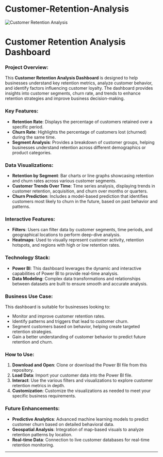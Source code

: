 # Customer-Retention-Analysis
![Customer Retention Analysis](https://github.com/user-attachments/assets/33239c18-1e50-4a66-8cfa-dbb5c91b1db6)

# Customer Retention Analysis Dashboard

### Project Overview:
This **Customer Retention Analysis Dashboard** is designed to help businesses understand key retention metrics, analyze customer behavior, and identify factors influencing customer loyalty. The dashboard provides insights into customer segments, churn rate, and trends to enhance retention strategies and improve business decision-making.

### Key Features:
- **Retention Rate**: Displays the percentage of customers retained over a specific period.
- **Churn Rate**: Highlights the percentage of customers lost (churned) during the same time.
- **Segment Analysis**: Provides a breakdown of customer groups, helping businesses understand retention across different demographics or product categories.

### Data Visualizations:
- **Retention by Segment**: Bar charts or line graphs showcasing retention and churn rates across various customer segments.
- **Customer Trends Over Time**: Time series analysis, displaying trends in customer retention, acquisition, and churn over months or quarters.
- **Churn Prediction**: Includes a model-based prediction that identifies customers most likely to churn in the future, based on past behavior and patterns.

### Interactive Features:
- **Filters**: Users can filter data by customer segments, time periods, and geographical locations to perform deep-dive analysis.
- **Heatmaps**: Used to visually represent customer activity, retention hotspots, and regions with high or low retention rates.

### Technology Stack:
- **Power BI**: This dashboard leverages the dynamic and interactive capabilities of Power BI to provide real-time analysis.
- **Data Modeling**: Complex data transformations and relationships between datasets are built to ensure smooth and accurate analysis.

### Business Use Case:
This dashboard is suitable for businesses looking to:
- Monitor and improve customer retention rates.
- Identify patterns and triggers that lead to customer churn.
- Segment customers based on behavior, helping create targeted retention strategies.
- Gain a better understanding of customer behavior to predict future retention and churn.

### How to Use:
1. **Download and Open**: Clone or download the Power BI file from this repository.
2. **Load Data**: Import your customer data into the Power BI file.
3. **Interact**: Use the various filters and visualizations to explore customer retention metrics in depth.
4. **Customization**: Customize the visualizations as needed to meet your specific business requirements.

### Future Enhancements:
- **Predictive Analytics**: Advanced machine learning models to predict customer churn based on detailed behavioral data.
- **Geospatial Analysis**: Integration of map-based visuals to analyze retention patterns by location.
- **Real-time Data**: Connection to live customer databases for real-time retention monitoring.

---
